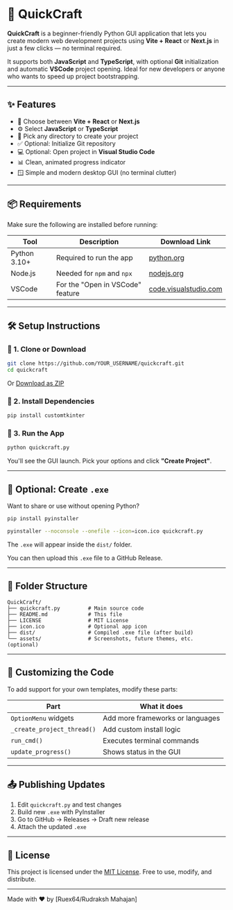 
# 🚀 QuickCraft

**QuickCraft** is a beginner-friendly Python GUI application that lets you create modern web development projects using **Vite + React** or **Next.js** in just a few clicks — no terminal required.

It supports both **JavaScript** and **TypeScript**, with optional **Git** initialization and automatic **VSCode** project opening. Ideal for new developers or anyone who wants to speed up project bootstrapping.

---

## ✨ Features

- 🔧 Choose between **Vite + React** or **Next.js**
- ⚙️ Select **JavaScript** or **TypeScript**
- 📁 Pick any directory to create your project
- ✅ Optional: Initialize Git repository
- 💻 Optional: Open project in **Visual Studio Code**
- 📊 Clean, animated progress indicator
- 🪟 Simple and modern desktop GUI (no terminal clutter)

---

## 📦 Requirements

Make sure the following are installed before running:

| Tool         | Description                   | Download Link |
|--------------|-------------------------------|----------------|
| Python 3.10+ | Required to run the app       | [python.org](https://www.python.org/downloads/) |
| Node.js      | Needed for `npm` and `npx`    | [nodejs.org](https://nodejs.org/) |
| VSCode       | For the "Open in VSCode" feature | [code.visualstudio.com](https://code.visualstudio.com/) |

---

## 🛠 Setup Instructions

### 🔹 1. Clone or Download

```bash
git clone https://github.com/YOUR_USERNAME/quickcraft.git
cd quickcraft
```

Or [Download as ZIP](https://github.com/YOUR_USERNAME/quickcraft/archive/refs/heads/main.zip)

### 🔹 2. Install Dependencies

```bash
pip install customtkinter
```

### 🔹 3. Run the App

```bash
python quickcraft.py
```

You'll see the GUI launch. Pick your options and click **"Create Project"**.

---

## 🧪 Optional: Create `.exe`

Want to share or use without opening Python?

```bash
pip install pyinstaller

pyinstaller --noconsole --onefile --icon=icon.ico quickcraft.py
```

The `.exe` will appear inside the `dist/` folder.

You can then upload this `.exe` file to a GitHub Release.

---

## 📁 Folder Structure

```
QuickCraft/
├── quickcraft.py         # Main source code
├── README.md             # This file
├── LICENSE               # MIT License
├── icon.ico              # Optional app icon
├── dist/                 # Compiled .exe file (after build)
└── assets/               # Screenshots, future themes, etc. (optional)
```

---

## 🧩 Customizing the Code

To add support for your own templates, modify these parts:

| Part | What it does |
|------|--------------|
| `OptionMenu` widgets | Add more frameworks or languages |
| `_create_project_thread()` | Add custom install logic |
| `run_cmd()` | Executes terminal commands |
| `update_progress()` | Shows status in the GUI |

---

## 📤 Publishing Updates

1. Edit `quickcraft.py` and test changes
2. Build new `.exe` with PyInstaller
3. Go to GitHub → Releases → Draft new release
4. Attach the updated `.exe`

---

## 📜 License

This project is licensed under the [MIT License](./LICENSE). Free to use, modify, and distribute.

---

Made with ❤️ by [Ruex64/Rudraksh Mahajan]
